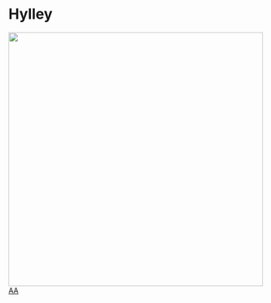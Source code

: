# Hylley

<div style="clear:none; float: left;">
 <div>
  <img style = "height: 500px;" src="https://githubwordle.hylley.repl.co/image"/>
 </div>

 <div>
  <a href="sou lindo">AA</a>
  </div>
</div>
